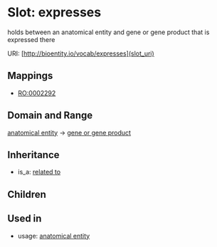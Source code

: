 # Slot: expresses


holds between an anatomical entity and gene or gene product that is expressed there

URI: [http://bioentity.io/vocab/expresses](slot_uri)
## Mappings

 * [RO:0002292](http://purl.obolibrary.org/obo/RO_0002292)
## Domain and Range

[anatomical entity](AnatomicalEntity.md) -> [gene or gene product](GeneOrGeneProduct.md)
## Inheritance

 *  is_a: [related to](related_to.md)
## Children

## Used in

 *  usage: [anatomical entity](AnatomicalEntity.md)
